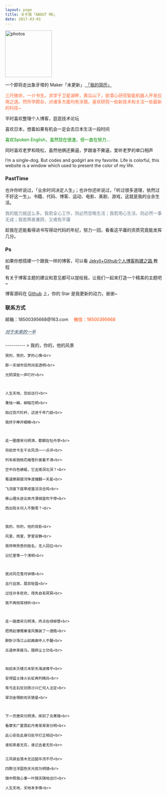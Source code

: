 ```yaml
---
layout: page
title: 关于我「ABOUT ME」 
date: 2017-03-01 
---
```

<a href="/photos/" target="_blank"><img src="http://omjh2j5h3.bkt.clouddn.com/%E5%A4%A9%E7%AD%96.jpg" width="150" height="150" alt="photos"/></a>
<p>
一个即将走出象牙塔的 Maker「未更新」<a href="{{ site.baseurl }}/jianli.pdf" target="_blank"> 「我的简历」 </a>    
<div style="color:#FF6633">
<p>    三尺微命，一介书生。求学于卫星湖畔，黄瓜山下，欲潜心研究智能机器人开发应用之道。然所学颇杂，对诸多方面均有涉猎，喜欢研究一些新技术和关注一些最新的科技~
</p>
</div>
<p>
平时喜欢整理个人博客，逛逛技术论坛     
<p>
喜欢日本，想着如果有机会一定会去日本生活一段时间        
<div style="color:#008B00">
<p>
喜欢Spoken English，虽然现在很渣，但一直在努力...        
</p>
</div>
<p>
同时喜欢老罗和晓松，虽然他俩还撕逼，罗跟谁不撕逼，爱听老罗的单口相声           
<p>
I’m a single-dog.  But codes and godgirl are my favorite.  Life is colorful, this website   is a window which used to present the color of my life.       
<p>
<h3> PastTime</h3>   
<p>
也许你听说过，「业余时间决定人生」；也许你还听说过，「听过很多道理，依然过不好这一生」。书籍、代码、博客、运动、电影、美剧、游戏，这就是我的业余生活。            
<div style="color:#708090">
<p>
     我的能力就这么多。我若全心工作，则必然忽略生活；我若用心生活，则必然一事无成；我若两者兼顾，又难免平庸
</p>
</div>
<p>
趁我在还能看得进书写得动代码的年纪，努力一回，看看这平庸的资质究竟能发挥几分。
<p>
<h3> Ps </h3>   
<p>
如果你想搭建一个跟我一样的博客，可以看
<a href="/2017/03/HowToCreateBlog/"> Jekyll+Github个人博客构建之路 </a>
教程
<p>
有关于博客主题的建议和意见都可以提给我，让我们一起来打造一个精美的主题吧~ 
<p> 
博客源码在 <a target="_blank" href='https://github.com/elsery/elsery.github.io/' target="_blank" >Github</a> 上，你的 Star 是我更新的动力，谢谢~
<h3> 联系方式 </h3>         
<script>
    function mousemethod(op,imgid){
    document.getElementById(imgid).style.display=op;
    }
</script>
<p>邮箱：18500395668@163.com  <a href="#" onmouseover="mousemethod('block','img1')" onmouseout="mousemethod('none','img1')" style="color:#FF4500;text-decoration:none">微信：18500395668</a>
<p>
<a href="/love" style="color:#708090"  target="_blank"> <h5>对于未来的一半</h5></a>  
</p>
----------
>  我的，你的，他的风景<br>
    
    哭的，笑的，梦的心情<br>
    
    那一天城市突然间变透明<br>
    
    光阴深处一声叮咛<br>
    
    
    
    人生天地，忽如远行<br>
    
    秉烛一瞬，柳暗花明<br>
    
    拍过百尺栏杆，迈进千年门庭<br>
    
    我终于睁开眼睛<br>
    
    
    
    走一圈唐宋元明清，歇脚在牡丹亭<br>
    
    将前世今生千古风流一一点评<br>
    
    列车疾驰桃花梅雪扑面看不清<br>
    
    空中白色蜻蜓，它去南溟北溟？<br>
    
    蜀道擦肩银河争渡撞翻一天星<br>
    
    飞流直下腐草成萤淙淙合鸣<br>
    
    移山理水逐云奔月渭城笛吹不停<br>
    
    西出阳关何人不飘零？<br>
    
    
    
    我的，你的，他的背影<br>
    
    风里，雨里，梦里安静<br>
    
    我呼唤熟悉的姓名，无人回应<br>
    
    记忆里等一个清明<br>
    
    
    
    我对风花雪月钟情<br>
    
    且行且放，眉目轻盈<br>
    
    过往许多悲欢，得失自有冥冥<br>
    
    我不再侧耳倾听<br>
    
    
    
    走一路唐宋元明清，终点在绿柳营<br>
    
    把燕赵慷慨秦淮风雅装了一酒瓶<br>
    
    醉卧沙场江山如画画中人不醒<br>
    
    古道奔来瘦马，踏碎尘土功名<br>
    
    
    
    匈奴未灭楼兰未斩东海波难平<br>
    
    安得猛士烽火长虹再列精兵<br>
    
    弯弓走石仗剑扬沙兴亡何人注定<br>
    
    翠羽金翎射向天狼星<br>
    
    
    
    下一页唐宋元明清，挥别了炎黄陵<br>
    
    看摩天广厦霓虹丹青渐渐渐分明<br>
    
    此心安处此身归处华灯正相迎<br>
    
    谁知来者无穷，谁记去者无形<br>
    
    
    江风飒沓落木无边韶华流不尽<br>
    
    四野汪洋国色天光揽为明镜<br>
    
    镜中照我心事一叶随天随地远行<br>
    
    人生天地，天地本多情<br>
